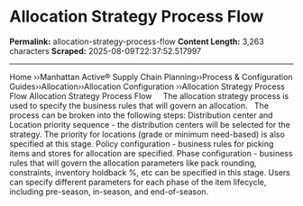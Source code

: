 # Allocation Strategy Process Flow

**Permalink:** allocation-strategy-process-flow
**Content Length:** 3,263 characters
**Scraped:** 2025-08-09T22:37:52.517997

---

Home &rsaquo;&rsaquo;Manhattan Active® Supply Chain Planning&rsaquo;&rsaquo;Process &amp; Configuration Guides&rsaquo;&rsaquo;Allocation&rsaquo;&rsaquo;Allocation Configuration ››Allocation Strategy Process Flow Allocation Strategy Process Flow &nbsp; &nbsp; The allocation strategy process is used to specify the business rules that will govern an allocation. &nbsp; The process&nbsp;can be broken into the following steps: Distribution center and Location priority sequence - the distribution centers will be selected for the strategy. The priority for locations (grade or minimum need-based) is also specified at this stage. Policy configuration - business rules for picking items and stores for allocation are specified. Phase configuration - business rules that will govern the allocation parameters like pack rounding, constraints, inventory holdback %, etc can be specified in this stage. Users can specify different parameters for each phase of the item lifecycle, including pre-season, in-season, and end-of-season. &nbsp; &nbsp; &nbsp; &nbsp;